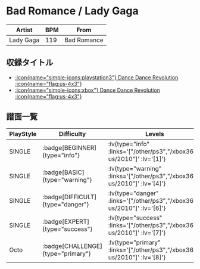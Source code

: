 # Bad Romance / Lady Gaga

|Artist|BPM|From|
|------|---|----|
|Lady Gaga|119|Bad Romance|

## 収録タイトル

- [ :icon{name="simple-icons:playstation3"} Dance Dance Revolution :icon{name="flag:us-4x3"} ](/other/ps3)
- [ :icon{name="simple-icons:xbox"} Dance Dance Revolution :icon{name="flag:us-4x3"} ](/xbox360-us/2010)

## 譜面一覧

|PlayStyle|Difficulty|Levels|Notes|Movie|
|---------|----------|------|-----|-----|
|SINGLE| :badge[BEGINNER]{type="info"} | :lv{type="info" :links='["/other/ps3","/xbox360-us/2010"]' :lv='[1]'} |50/4||
|SINGLE| :badge[BASIC]{type="warning"} | :lv{type="warning" :links='["/other/ps3","/xbox360-us/2010"]' :lv='[4]'} |120/18||
|SINGLE| :badge[DIFFICULT]{type="danger"} | :lv{type="danger" :links='["/other/ps3","/xbox360-us/2010"]' :lv='[6]'} |197/14||
|SINGLE| :badge[EXPERT]{type="success"} | :lv{type="success" :links='["/other/ps3","/xbox360-us/2010"]' :lv='[7]'} |276/0||
|Octo| :badge[CHALLENGE]{type="primary"} | :lv{type="primary" :links='["/other/ps3","/xbox360-us/2010"]' :lv='[8]'} |||
